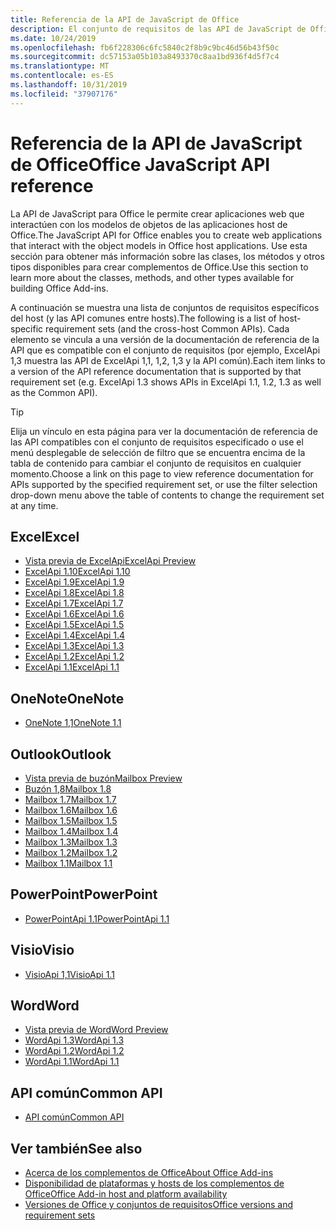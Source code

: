 ```yaml
---
title: Referencia de la API de JavaScript de Office
description: El conjunto de requisitos de las API de JavaScript de Office por host
ms.date: 10/24/2019
ms.openlocfilehash: fb6f228306c6fc5840c2f8b9c9bc46d56b43f50c
ms.sourcegitcommit: dc57153a05b103a8493370c8aa1bd936f4d5f7c4
ms.translationtype: MT
ms.contentlocale: es-ES
ms.lasthandoff: 10/31/2019
ms.locfileid: "37907176"
---
```

# <a name="office-javascript-api-reference"></a><span data-ttu-id="9ca32-103">Referencia de la API de JavaScript de Office</span><span class="sxs-lookup"><span data-stu-id="9ca32-103">Office JavaScript API reference</span></span>

<span data-ttu-id="9ca32-104">La API de JavaScript para Office le permite crear aplicaciones web que interactúen con los modelos de objetos de las aplicaciones host de Office.</span><span class="sxs-lookup"><span data-stu-id="9ca32-104">The JavaScript API for Office enables you to create web applications that interact with the object models in Office host applications.</span></span> <span data-ttu-id="9ca32-105">Use esta sección para obtener más información sobre las clases, los métodos y otros tipos disponibles para crear complementos de Office.</span><span class="sxs-lookup"><span data-stu-id="9ca32-105">Use this section to learn more about the classes, methods, and other types available for building Office Add-ins.</span></span>

<span data-ttu-id="9ca32-106">A continuación se muestra una lista de conjuntos de requisitos específicos del host (y las API comunes entre hosts).</span><span class="sxs-lookup"><span data-stu-id="9ca32-106">The following is a list of host-specific requirement sets (and the cross-host Common APIs).</span></span> <span data-ttu-id="9ca32-107">Cada elemento se vincula a una versión de la documentación de referencia de la API que es compatible con el conjunto de requisitos (por ejemplo, ExcelApi 1,3 muestra las API de ExcelApi 1,1, 1,2, 1,3 y la API común).</span><span class="sxs-lookup"><span data-stu-id="9ca32-107">Each item links to a version of the API reference documentation that is supported by that requirement set (e.g. ExcelApi 1.3 shows APIs in ExcelApi 1.1, 1.2, 1.3 as well as the Common API).</span></span>

> [!TIP]
> <span data-ttu-id="9ca32-108">Elija un vínculo en esta página para ver la documentación de referencia de las API compatibles con el conjunto de requisitos especificado o use el menú desplegable de selección de filtro que se encuentra encima de la tabla de contenido para cambiar el conjunto de requisitos en cualquier momento.</span><span class="sxs-lookup"><span data-stu-id="9ca32-108">Choose a link on this page to view reference documentation for APIs supported by the specified requirement set, or use the filter selection drop-down menu above the table of contents to change the requirement set at any time.</span></span>

## <a name="excel"></a><span data-ttu-id="9ca32-109">Excel</span><span class="sxs-lookup"><span data-stu-id="9ca32-109">Excel</span></span>

- [<span data-ttu-id="9ca32-110">Vista previa de ExcelApi</span><span class="sxs-lookup"><span data-stu-id="9ca32-110">ExcelApi Preview</span></span>](/javascript/api/excel?view=excel-js-preview)
- [<span data-ttu-id="9ca32-111">ExcelApi 1.10</span><span class="sxs-lookup"><span data-stu-id="9ca32-111">ExcelApi 1.10</span></span>](/javascript/api/excel?view=excel-js-1.10)
- [<span data-ttu-id="9ca32-112">ExcelApi 1.9</span><span class="sxs-lookup"><span data-stu-id="9ca32-112">ExcelApi 1.9</span></span>](/javascript/api/excel?view=excel-js-1.9)
- [<span data-ttu-id="9ca32-113">ExcelApi 1.8</span><span class="sxs-lookup"><span data-stu-id="9ca32-113">ExcelApi 1.8</span></span>](/javascript/api/excel?view=excel-js-1.8)
- [<span data-ttu-id="9ca32-114">ExcelApi 1.7</span><span class="sxs-lookup"><span data-stu-id="9ca32-114">ExcelApi 1.7</span></span>](/javascript/api/excel?view=excel-js-1.7)
- [<span data-ttu-id="9ca32-115">ExcelApi 1.6</span><span class="sxs-lookup"><span data-stu-id="9ca32-115">ExcelApi 1.6</span></span>](/javascript/api/excel?view=excel-js-1.6)
- [<span data-ttu-id="9ca32-116">ExcelApi 1.5</span><span class="sxs-lookup"><span data-stu-id="9ca32-116">ExcelApi 1.5</span></span>](/javascript/api/excel?view=excel-js-1.5)
- [<span data-ttu-id="9ca32-117">ExcelApi 1.4</span><span class="sxs-lookup"><span data-stu-id="9ca32-117">ExcelApi 1.4</span></span>](/javascript/api/excel?view=excel-js-1.4)
- [<span data-ttu-id="9ca32-118">ExcelApi 1.3</span><span class="sxs-lookup"><span data-stu-id="9ca32-118">ExcelApi 1.3</span></span>](/javascript/api/excel?view=excel-js-1.3)
- [<span data-ttu-id="9ca32-119">ExcelApi 1.2</span><span class="sxs-lookup"><span data-stu-id="9ca32-119">ExcelApi 1.2</span></span>](/javascript/api/excel?view=excel-js-1.2)
- [<span data-ttu-id="9ca32-120">ExcelApi 1.1</span><span class="sxs-lookup"><span data-stu-id="9ca32-120">ExcelApi 1.1</span></span>](/javascript/api/excel?view=excel-js-1.1)

## <a name="onenote"></a><span data-ttu-id="9ca32-121">OneNote</span><span class="sxs-lookup"><span data-stu-id="9ca32-121">OneNote</span></span>

- [<span data-ttu-id="9ca32-122">OneNote 1,1</span><span class="sxs-lookup"><span data-stu-id="9ca32-122">OneNote 1.1</span></span>](/javascript/api/onenote?view=onenote-js-1.1)

## <a name="outlook"></a><span data-ttu-id="9ca32-123">Outlook</span><span class="sxs-lookup"><span data-stu-id="9ca32-123">Outlook</span></span>

- [<span data-ttu-id="9ca32-124">Vista previa de buzón</span><span class="sxs-lookup"><span data-stu-id="9ca32-124">Mailbox Preview</span></span>](/javascript/api/outlook?view=outlook-js-preview)
- [<span data-ttu-id="9ca32-125">Buzón 1,8</span><span class="sxs-lookup"><span data-stu-id="9ca32-125">Mailbox 1.8</span></span>](/javascript/api/outlook?view=outlook-js-1.8)
- [<span data-ttu-id="9ca32-126">Mailbox 1.7</span><span class="sxs-lookup"><span data-stu-id="9ca32-126">Mailbox 1.7</span></span>](/javascript/api/outlook?view=outlook-js-1.7)
- [<span data-ttu-id="9ca32-127">Mailbox 1.6</span><span class="sxs-lookup"><span data-stu-id="9ca32-127">Mailbox 1.6</span></span>](/javascript/api/outlook?view=outlook-js-1.6)
- [<span data-ttu-id="9ca32-128">Mailbox 1.5</span><span class="sxs-lookup"><span data-stu-id="9ca32-128">Mailbox 1.5</span></span>](/javascript/api/outlook?view=outlook-js-1.5)
- [<span data-ttu-id="9ca32-129">Mailbox 1.4</span><span class="sxs-lookup"><span data-stu-id="9ca32-129">Mailbox 1.4</span></span>](/javascript/api/outlook?view=outlook-js-1.4)
- [<span data-ttu-id="9ca32-130">Mailbox 1.3</span><span class="sxs-lookup"><span data-stu-id="9ca32-130">Mailbox 1.3</span></span>](/javascript/api/outlook?view=outlook-js-1.3)
- [<span data-ttu-id="9ca32-131">Mailbox 1.2</span><span class="sxs-lookup"><span data-stu-id="9ca32-131">Mailbox 1.2</span></span>](/javascript/api/outlook?view=outlook-js-1.2)
- [<span data-ttu-id="9ca32-132">Mailbox 1.1</span><span class="sxs-lookup"><span data-stu-id="9ca32-132">Mailbox 1.1</span></span>](/javascript/api/outlook?view=outlook-js-1.1)

## <a name="powerpoint"></a><span data-ttu-id="9ca32-133">PowerPoint</span><span class="sxs-lookup"><span data-stu-id="9ca32-133">PowerPoint</span></span>

- [<span data-ttu-id="9ca32-134">PowerPointApi 1.1</span><span class="sxs-lookup"><span data-stu-id="9ca32-134">PowerPointApi 1.1</span></span>](/javascript/api/powerpoint?view=powerpoint-js-1.1)

## <a name="visio"></a><span data-ttu-id="9ca32-135">Visio</span><span class="sxs-lookup"><span data-stu-id="9ca32-135">Visio</span></span>

- [<span data-ttu-id="9ca32-136">VisioApi 1,1</span><span class="sxs-lookup"><span data-stu-id="9ca32-136">VisioApi 1.1</span></span>](/javascript/api/visio?view=visio-js-1.1)

## <a name="word"></a><span data-ttu-id="9ca32-137">Word</span><span class="sxs-lookup"><span data-stu-id="9ca32-137">Word</span></span>

- [<span data-ttu-id="9ca32-138">Vista previa de Word</span><span class="sxs-lookup"><span data-stu-id="9ca32-138">Word Preview</span></span>](/javascript/api/word?view=word-js-preview)
- [<span data-ttu-id="9ca32-139">WordApi 1.3</span><span class="sxs-lookup"><span data-stu-id="9ca32-139">WordApi 1.3</span></span>](/javascript/api/word?view=word-js-1.3)
- [<span data-ttu-id="9ca32-140">WordApi 1.2</span><span class="sxs-lookup"><span data-stu-id="9ca32-140">WordApi 1.2</span></span>](/javascript/api/word?view=word-js-1.2)
- [<span data-ttu-id="9ca32-141">WordApi 1.1</span><span class="sxs-lookup"><span data-stu-id="9ca32-141">WordApi 1.1</span></span>](/javascript/api/word?view=word-js-1.1)

## <a name="common-api"></a><span data-ttu-id="9ca32-142">API común</span><span class="sxs-lookup"><span data-stu-id="9ca32-142">Common API</span></span>

- [<span data-ttu-id="9ca32-143">API común</span><span class="sxs-lookup"><span data-stu-id="9ca32-143">Common API</span></span>](/javascript/api/office?view=common-js)

## <a name="see-also"></a><span data-ttu-id="9ca32-144">Ver también</span><span class="sxs-lookup"><span data-stu-id="9ca32-144">See also</span></span>

- [<span data-ttu-id="9ca32-145">Acerca de los complementos de Office</span><span class="sxs-lookup"><span data-stu-id="9ca32-145">About Office Add-ins</span></span>](/office/dev/add-ins/overview)
- [<span data-ttu-id="9ca32-146">Disponibilidad de plataformas y hosts de los complementos de Office</span><span class="sxs-lookup"><span data-stu-id="9ca32-146">Office Add-in host and platform availability</span></span>](/office/dev/add-ins/overview/office-add-in-availability)
- [<span data-ttu-id="9ca32-147">Versiones de Office y conjuntos de requisitos</span><span class="sxs-lookup"><span data-stu-id="9ca32-147">Office versions and requirement sets</span></span>](/office/dev/add-ins/develop/office-versions-and-requirement-sets)
